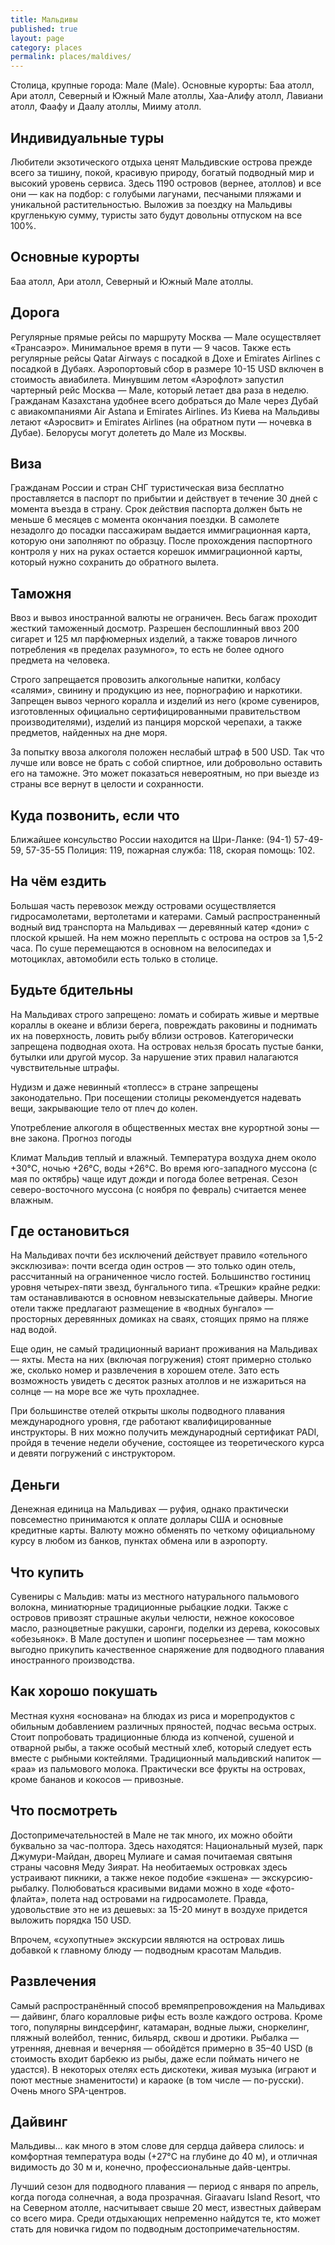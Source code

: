 ```yaml
---
title: Мальдивы
published: true
layout: page
category: places
permalink: places/maldives/
---
```


Столица, крупные города: Мале (Male). Основные курорты: Баа атолл, Ари атолл, Северный и Южный Мале атоллы, Хаа-Алифу атолл, Лавиани атолл, Фаафу и Даалу атоллы, Мииму атолл.

## Индивидуальные туры

Любители экзотического отдыха ценят Мальдивские острова прежде всего за тишину, покой, красивую природу, богатый подводный мир и высокий уровень сервиса. Здесь 1190 островов (вернее, атоллов) и все они — как на подбор: с голубыми лагунами, песчаными пляжами и уникальной растительностью. Выложив за поездку на Мальдивы кругленькую сумму, туристы зато будут довольны отпуском на все 100%.

## Основные курорты

Баа атолл, Ари атолл, Северный и Южный Мале атоллы.

## Дорога

Регулярные прямые рейсы по маршруту Москва — Мале осуществляет «Трансаэро». Минимальное время в пути — 9 часов. Также есть регулярные рейсы Qatar Airways с посадкой в Дохе и Emirates Airlines с посадкой в Дубаях. Аэропортовый сбор в размере 10-15 USD включен в стоимость авиабилета. Минувшим летом «Аэрофлот» запустил чартерный рейс Москва — Мале, который летает два раза в неделю.
Гражданам Казахстана удобнее всего добраться до Мале через Дубай с авиакомпаниями Air Astana и Emirates Airlines. Из Киева на Мальдивы летают «Аэросвит» и Emirates Airlines (на обратном пути — ночевка в Дубае). Белорусы могут долететь до Мале из Москвы.

## Виза

Гражданам России и стран СНГ туристическая виза бесплатно проставляется в паспорт по прибытии и действует в течение 30 дней с момента въезда в страну. Срок действия паспорта должен быть не меньше 6 месяцев с момента окончания поездки. В самолете незадолго до посадки пассажирам выдается иммиграционная карта, которую они заполняют по образцу. После прохождения паспортного контроля у них на руках остается корешок иммиграционной карты, который нужно сохранить до обратного вылета.

## Таможня

Ввоз и вывоз иностранной валюты не ограничен. Весь багаж проходит жесткий таможенный досмотр. Разрешен беспошлинный ввоз 200 сигарет и 125 мл парфюмерных изделий, а также товаров личного потребления «в пределах разумного», то есть не более одного предмета на человека.

Строго запрещается провозить алкогольные напитки, колбасу «салями», свинину и продукцию из нее, порнографию и наркотики. Запрещен вывоз черного коралла и изделий из него (кроме сувениров, изготовленных официально сертифицированными правительством производителями), изделий из панциря морской черепахи, а также предметов, найденных на дне моря.

За попытку ввоза алкоголя положен неслабый штраф в 500 USD. Так что лучше или вовсе не брать с собой спиртное, или добровольно оставить его на таможне. Это может показаться невероятным, но при выезде из страны все вернут в целости и сохранности.

## Куда позвонить, если что

Ближайшее консульство России находится на Шри-Ланке: (94-1) 57-49-59, 57-35-55
Полиция: 119, пожарная служба: 118, скорая помощь: 102.

## На чём ездить

Большая часть перевозок между островами осуществляется гидросамолетами, вертолетами и катерами. Самый распространенный водный вид транспорта на Мальдивах — деревянный катер «дони» с плоской крышей. На нем можно переплыть с острова на остров за 1,5-2 часа. По суше перемещаются в основном на велосипедах и мотоциклах, автомобили есть только в столице.

## Будьте бдительны

На Мальдивах строго запрещено: ломать и собирать живые и мертвые кораллы в океане и вблизи берега, повреждать раковины и поднимать их на поверхность, ловить рыбу вблизи островов. Категорически запрещена подводная охота. На островах нельзя бросать пустые банки, бутылки или другой мусор. За нарушение этих правил налагаются чувствительные штрафы.

Нудизм и даже невинный «топлесс» в стране запрещены законодательно.
При посещении столицы рекомендуется надевать вещи, закрывающие тело от плеч до колен.

Употребление алкоголя в общественных местах вне курортной зоны — вне закона.
Прогноз погоды

Климат Мальдив теплый и влажный. Температура воздуха днем около +30°C, ночью +26°C, воды +26°C. Во время юго-западного муссона (с мая по октябрь) чаще идут дожди и погода более ветреная. Сезон северо-восточного муссона (с ноября по февраль) считается менее влажным.

## Где остановиться

На Мальдивах почти без исключений действует правило «отельного эксклюзива»: почти всегда один остров — это только один отель, рассчитанный на ограниченное число гостей. Большинство гостиниц уровня четырех-пяти звезд, бунгального типа. «Трешки» крайне редки: там останавливаются в основном невзыскательные дайверы. Многие отели также предлагают размещение в «водных бунгало» — просторных деревянных домиках на сваях, стоящих прямо на пляже над водой.

Еще один, не самый традиционный вариант проживания на Мальдивах — яхты. Места на них (включая погружения) стоят примерно столько же, сколько номер и развлечения в хорошем отеле. Зато есть возможность увидеть с десяток разных атоллов и не изжариться на солнце — на море все же чуть прохладнее.

При большинстве отелей открыты школы подводного плавания международного уровня, где работают квалифицированные инструкторы. В них можно получить международный сертификат PADI, пройдя в течение недели обучение, состоящее из теоретического курса и девяти погружений с инструктором.

## Деньги

Денежная единица на Мальдивах — руфия, однако практически повсеместно принимаются к оплате доллары США и основные кредитные карты. Валюту можно обменять по четкому официальному курсу в любом из банков, пунктах обмена или в аэропорту.

## Что купить

Сувениры с Мальдив: маты из местного натурального пальмового волокна, миниатюрные традиционные рыбацкие лодки. Также с островов привозят страшные акульи челюсти, нежное кокосовое масло, разноцветные ракушки, саронги, поделки из дерева, кокосовых «обезьянок». В Мале доступен и шопинг посерьезнее — там можно выгодно прикупить качественное снаряжение для подводного плавания иностранного производства.

## Как хорошо покушать

Местная кухня «основана» на блюдах из риса и морепродуктов с обильным добавлением различных пряностей, подчас весьма острых. Стоит попробовать традиционные блюда из копченой, сушеной и отварной рыбы, а также особый местный хлеб, который следует есть вместе с рыбными коктейлями. Традиционный мальдивский напиток — «раа» из пальмового молока. Практически все фрукты на островах, кроме бананов и кокосов — привозные.

## Что посмотреть

Достопримечательностей в Мале не так много, их можно обойти буквально за час-полтора. Здесь находятся: Национальный музей, парк Джумури-Майдан, дворец Мулиаге и самая почитаемая святыня страны часовня Меду Зиярат. На необитаемых островках здесь устраивают пикники, а также некое подобие «экшена» — экскурсию-рыбалку. Полюбоваться красивыми видами можно в ходе «фото-флайта», полета над островами на гидросамолете. Правда, удовольствие это не из дешевых: за 15-20 минут в воздухе придется выложить порядка 150 USD.

Впрочем, «сухопутные» экскурсии являются на островах лишь добавкой к главному блюду — подводным красотам Мальдив.

## Развлечения

Самый распространённый способ времяпрепровождения на Мальдивах — дайвинг, благо коралловые рифы есть возле каждого острова. Кроме того, популярны виндсерфинг, катамаран, водные лыжи, сноркелинг, пляжный волейбол, теннис, бильярд, сквош и дротики. Рыбалка — утренняя, дневная и вечерняя — обойдётся примерно в 35–40 USD (в стоимость входит барбекю из рыбы, даже если поймать ничего не удастся). В некоторых отелях есть дискотеки, живая музыка (играют и поют местные знаменитости) и караоке (в том числе — по-русски). Очень много SPA-центров.

## Дайвинг

Мальдивы… как много в этом слове для сердца дайвера слилось: и комфортная температура воды (+27°C на глубине до 40 м), и отличная видимость до 30 м и, конечно, профессиональные дайв-центры.

Лучший сезон для подводного плавания — период с января по апрель, когда погода солнечная, а вода прозрачная. Giraavaru Island Resort, что на Северном атолле, насчитывает свыше 20 мест, известных дайверам со всего мира. Среди отдыхающих непременно найдутся те, кто может стать для новичка гидом по подводным достопримечательностям.
